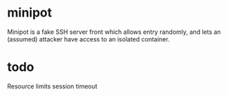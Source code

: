 # minipot

Minipot is a fake SSH server front which allows entry randomly, and lets an (assumed) attacker have access to an isolated container. 


# todo
Resource limits
session timeout